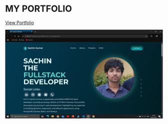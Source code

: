 # MY PORTFOLIO 

[View Portfolio](https://portfolio-sachin-kumar-five.vercel.app/)

![In processing ..](./assets/3.JPG)
